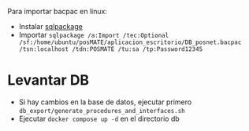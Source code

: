 
Para importar bacpac en linux:

- Instalar [sqlpackage](https://docs.microsoft.com/en-us/sql/tools/sqlpackage/sqlpackage-download?view=sql-server-ver15)
- Importar `sqlpackage /a:Import /tec:Optional /sf:/home/ubuntu/posMATE/aplicacion_escritorio/DB_posnet.bacpac /tsn:localhost /tdn:POSMATE /tu:sa /tp:Password12345`

# Levantar DB
- Si hay cambios en la base de datos, ejecutar primero `db_export/generate_procedures_and_interfaces.sh`
- Ejecutar `docker compose up -d` en el directorio db